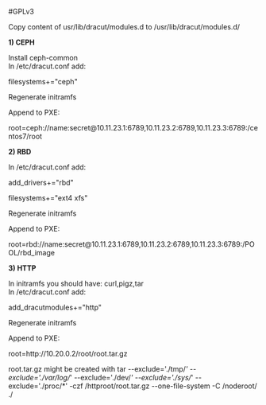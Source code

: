 #GPLv3

Copy content of usr/lib/dracut/modules.d to /usr/lib/dracut/modules.d/
<p><b>1) CEPH </b></p>
Install ceph-common<br>
In /etc/dracut.conf add:
<p>filesystems+="ceph"</p>
<p>Regenerate initramfs</p>
Append to PXE:
<p>root=ceph://name:secret@10.11.23.1:6789,10.11.23.2:6789,10.11.23.3:6789:/centos7/root</p>

<p><b>2) RBD</b></p>
In /etc/dracut.conf add:
<p>add_drivers+="rbd"</p>
<p>filesystems+="ext4 xfs"</p>
<p>Regenerate initramfs</p>
Append to PXE:
<p>root=rbd://name:secret@10.11.23.1:6789,10.11.23.2:6789,10.11.23.3:6789:/POOL/rbd_image</p>

<p><b>3) HTTP</b></p>
In initramfs you should have: curl,pigz,tar<br>
In /etc/dracut.conf add:
<p>add_dracutmodules+="http"</p>
<p>Regenerate initramfs</p>
Append to PXE:
<p>root=http://10.20.0.2/root/root.tar.gz</p>

root.tar.gz might be created with 
tar --exclude='./tmp/*' --exclude='./var/log/*' --exclude='./dev/*' --exclude='./sys/*' --exclude='./proc/*' -czf /httproot/root.tar.gz --one-file-system -C /noderoot/ ./


